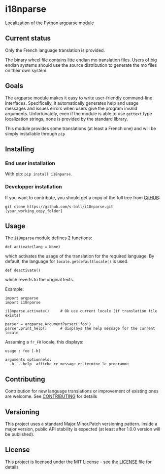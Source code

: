 # i18nparse
Localization of the Python argparse module

## Current status
Only the French language translation is provided.

The binary wheel file contains litte endian mo translation files. Users of big endian systems should use the source distribution to generate the mo files on their own system.

## Goals
The argparse module makes it easy to write user-friendly command-line interfaces. Specifically, it automatically generates help and usage messages and issues errors when users give the program invalid arguments. Unfortunately, even if the module is able to use `gettext` type localization strings, none is provided by the standard library.

This module provides some translations (at least a French one) and will be simply installable through `pip`

## Installing

### End user installation

With pip: `pip install i18nparse`.

### Developper installation

If you want to contribute, you should get a copy of the full tree from [GitHUB](https://github.com/s-ball/i18nparse):

```
git clone https://github.com/s-ball/i18nparse.git [your_working_copy_folder]
```

## Usage

The `i18nparse` module defines 2 functions:

```
def activate(lang = None)
```

which activates the usage of the translation for the required language. By default, the language for `locale.getdefaultlocale()` is used.

```
def deactivate()
```

which reverts to the original texts.

Example:

```
import argparse
import i18nparse

i18nparse.activate()     # Ok use current locale (if translation file exists)

parser = argparse.ArgumentParser('foo')
parser.print_help()      # displays the help message for the current locale
```

Assuming a `fr_FR` locale, this displays:

```
usage : foo [-h]

arguments optionnels:
  -h, --help  affiche ce message et termine le programme
```

## Contributing

Contribution for new language translations or improvement of existing ones are welcome. See [CONTRIBUTING](https://raw.githubusercontent.com/s-ball/i18nparse/master/CONTRIBUTING) for details

## Versioning

This project uses a standard Major.Minor.Patch versioning pattern. Inside a major version, public API stability is expected (at least after 1.0.0 version will be published).

## License

This project is licensed under the MIT License - see the [LICENSE](https://raw.githubusercontent.com/s-ball/i18nparse/master/i18nparse/LICENSE) file for details
